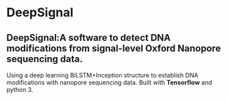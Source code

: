 # DeepSignal
## DeepSignal:A software to detect DNA modifications from signal-level Oxford Nanopore sequencing data.
Using a deep learning BiLSTM+Inception structure to establish DNA modifications with nanopore sequencing data.
Built with **Tensorflow** and python 3.
